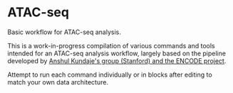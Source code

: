 # ATAC-seq
Basic workflow for ATAC-seq analysis.

This is a work-in-progress compilation of various commands and tools intended for an ATAC-seq analysis workflow, largely based on the pipeline developed by [Anshul Kundaje's group (Stanford) and the ENCODE project](https://www.encodeproject.org/pipelines/ENCPL792NWO/).

Attempt to run each command individually or in blocks after editing to match your own data architecture.
